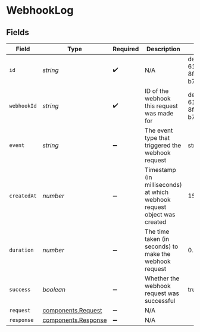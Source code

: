 # WebhookLog


## Fields

| Field                                                                    | Type                                                                     | Required                                                                 | Description                                                              | Example                                                                  |
| ------------------------------------------------------------------------ | ------------------------------------------------------------------------ | ------------------------------------------------------------------------ | ------------------------------------------------------------------------ | ------------------------------------------------------------------------ |
| `id`                                                                     | *string*                                                                 | :heavy_check_mark:                                                       | N/A                                                                      | de7818e7-610a-4057-8f6f-b785dc1e6f88                                     |
| `webhookId`                                                              | *string*                                                                 | :heavy_check_mark:                                                       | ID of the webhook this request was made for                              | de7818e7-610a-4057-8f6f-b785dc1e6f88                                     |
| `event`                                                                  | *string*                                                                 | :heavy_minus_sign:                                                       | The event type that triggered the webhook request                        | stream.started                                                           |
| `createdAt`                                                              | *number*                                                                 | :heavy_minus_sign:                                                       | Timestamp (in milliseconds) at which webhook request object was<br/>created<br/> | 1587667174725                                                            |
| `duration`                                                               | *number*                                                                 | :heavy_minus_sign:                                                       | The time taken (in seconds) to make the webhook request                  | 0.5                                                                      |
| `success`                                                                | *boolean*                                                                | :heavy_minus_sign:                                                       | Whether the webhook request was successful                               | true                                                                     |
| `request`                                                                | [components.Request](../../models/components/request.md)                 | :heavy_minus_sign:                                                       | N/A                                                                      |                                                                          |
| `response`                                                               | [components.Response](../../models/components/response.md)               | :heavy_minus_sign:                                                       | N/A                                                                      |                                                                          |